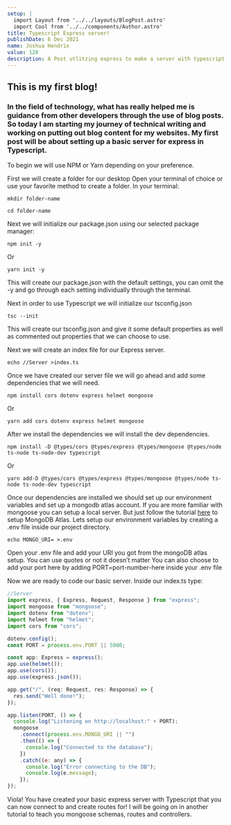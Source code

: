 ```yaml
---
setup: |
  import Layout from '../../layouts/BlogPost.astro'
  import Cool from '../../components/Author.astro'
title: Typescript Express server!
publishDate: 6 Dec 2021
name: Joshua Hendrix
value: 128
description: A Post utlitzing express to make a server with typescript!
---
```


<Cool name={frontmatter.name} href="https://twitter.com/hendrixjoshua" client:load />

## This is my first blog!

### In the field of technology, what has really helped me is guidance from other developers through the use of blog posts. So today I am starting my journey of technical writing and working on putting out blog content for my websites. My first post will be about setting up a basic server for express in Typescript.

To begin we will use NPM or Yarn depending on your preference.

First we will create a folder for our desktop
Open your terminal of choice or use your favorite method to create a folder.
In your terminal:

`mkdir folder-name`

`cd folder-name`

Next we will initialize our package.json using our selected package manager:

`npm init -y`

Or

`yarn init -y`

This will create our package.json with the default settings, you can omit the -y and go through each setting individually through the terminal.

Next in order to use Typescript we will initialize our tsconfig.json

`tsc --init`

This will create our tsconfig.json and give it some default properties as well as commented out properties that we can choose to use.

Next we will create an index file for our Express server.

`echo //Server >index.ts`

Once we have created our server file we will go ahead and add some dependencies that we will need.

`npm install cors dotenv express helmet mongoose`

Or

`yarn add cors dotenv express helmet mongoose`

After we install the dependencies we will install the dev dependencies.

`npm install -D @types/cors @types/express @types/mongoose @types/node ts-node ts-node-dev typescript`

Or

`yarn add-D @types/cors @types/express @types/mongoose @types/node ts-node ts-node-dev typescript`

Once our dependencies are installed we should set up our environment variables and set up a mongodb atlas account. If you are more familiar with mongoose you can setup a local server. But just follow the tutorial [here](https://www.knowi.com/blog/getting-started-with-mongodb-atlas-overview-and-tutorial/#tc3) to setup MongoDB Atlas.
Lets setup our environment variables by creating a .env file inside our project directory.

`echo MONGO_URI= >.env`

Open your .env file and add your URI you got from the mongoDB atlas setup.
You can use quotes or not it doesn’t matter
You can also choose to add your port here by adding PORT=port-number-here inside your .env file

Now we are ready to code our basic server. Inside our index.ts type:

```javascript
//Server
import express, { Express, Request, Response } from "express";
import mongoose from "mongoose";
import dotenv from "dotenv";
import helmet from "helmet";
import cors from "cors";

dotenv.config();
const PORT = process.env.PORT || 5000;

const app: Express = express();
app.use(helmet());
app.use(cors());
app.use(express.json());

app.get("/", (req: Request, res: Response) => {
  res.send("Well done!");
});

app.listen(PORT, () => {
  console.log("Listening on http://localhost:" + PORT);
  mongoose
    .connect(process.env.MONGO_URI || "")
    .then(() => {
      console.log("Connected to the database");
    })
    .catch((e: any) => {
      console.log("Error connecting to the DB");
      console.log(e.message);
    });
});
```

Viola! You have created your basic express server with Typescript that you can now connect to and create routes for! I will be going on in another tutorial to teach you mongoose schemas, routes and controllers.
